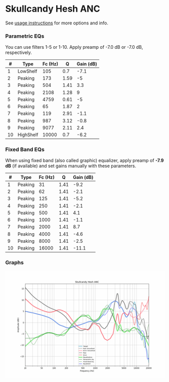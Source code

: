 # Skullcandy Hesh ANC
See [usage instructions](https://github.com/jaakkopasanen/AutoEq#usage) for more options and info.

### Parametric EQs
You can use filters 1-5 or 1-10. Apply preamp of -7.0 dB or -7.0 dB, respectively.

|   # | Type      |   Fc (Hz) |    Q |   Gain (dB) |
|-----|-----------|-----------|------|-------------|
|   1 | LowShelf  |       105 | 0.7  |        -7.1 |
|   2 | Peaking   |       173 | 1.59 |        -5   |
|   3 | Peaking   |       504 | 1.41 |         3.3 |
|   4 | Peaking   |      2108 | 1.28 |         9   |
|   5 | Peaking   |      4759 | 0.61 |        -5   |
|   6 | Peaking   |        65 | 1.87 |         2   |
|   7 | Peaking   |       119 | 2.91 |        -1.1 |
|   8 | Peaking   |       987 | 3.12 |        -0.8 |
|   9 | Peaking   |      9077 | 2.11 |         2.4 |
|  10 | HighShelf |     10000 | 0.7  |        -6.2 |

### Fixed Band EQs
When using fixed band (also called graphic) equalizer, apply preamp of **-7.9 dB** (if available) and set gains manually with these parameters.

|   # | Type    |   Fc (Hz) |    Q |   Gain (dB) |
|-----|---------|-----------|------|-------------|
|   1 | Peaking |        31 | 1.41 |        -9.2 |
|   2 | Peaking |        62 | 1.41 |        -2.1 |
|   3 | Peaking |       125 | 1.41 |        -5.2 |
|   4 | Peaking |       250 | 1.41 |        -2.1 |
|   5 | Peaking |       500 | 1.41 |         4.1 |
|   6 | Peaking |      1000 | 1.41 |        -1.1 |
|   7 | Peaking |      2000 | 1.41 |         8.7 |
|   8 | Peaking |      4000 | 1.41 |        -4.6 |
|   9 | Peaking |      8000 | 1.41 |        -2.5 |
|  10 | Peaking |     16000 | 1.41 |       -11.1 |

### Graphs
![](./Skullcandy%20Hesh%20ANC.png)
